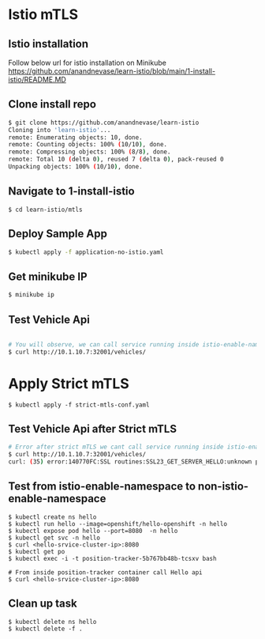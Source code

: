 # Istio mTLS

## Istio installation
Follow below url for istio installation on Minikube
https://github.com/anandnevase/learn-istio/blob/main/1-install-istio/README.MD 


## Clone install repo

```bash
$ git clone https://github.com/anandnevase/learn-istio
Cloning into 'learn-istio'...
remote: Enumerating objects: 10, done.
remote: Counting objects: 100% (10/10), done.
remote: Compressing objects: 100% (8/8), done.
remote: Total 10 (delta 0), reused 7 (delta 0), pack-reused 0
Unpacking objects: 100% (10/10), done.
```

## Navigate to 1-install-istio
```
$ cd learn-istio/mtls
```

## Deploy Sample App
```bash
$ kubectl apply -f application-no-istio.yaml
```

## Get minikube IP
```bash
$ minikube ip
```

## Test Vehicle Api 
```bash

# You will observe, we can call service running inside istio-enable-namespace api from non-istio namespace
$ curl http://10.1.10.7:32001/vehicles/
```

# Apply Strict mTLS
```
$ kubectl apply -f strict-mtls-conf.yaml
```

## Test Vehicle Api after Strict mTLS
```bash
# Error after strict mTLS we cant call service running inside istio-enable-namespace api from non-istio namespace
$ curl http://10.1.10.7:32001/vehicles/
curl: (35) error:140770FC:SSL routines:SSL23_GET_SERVER_HELLO:unknown protocol

```

## Test from istio-enable-namespace to non-istio-enable-namespace
```
$ kubectl create ns hello
$ kubectl run hello --image=openshift/hello-openshift -n hello
$ kubectl expose pod hello --port=8080  -n hello
$ kubectl get svc -n hello
$ curl <hello-srvice-cluster-ip>:8080
$ kubectl get po
$ kubectl exec -i -t position-tracker-5b767bb48b-tcsxv bash

# From inside position-tracker container call Hello api
$ curl <hello-srvice-cluster-ip>:8080
```

## Clean up task

```
$ kubectl delete ns hello
$ kubectl delete -f .
```
